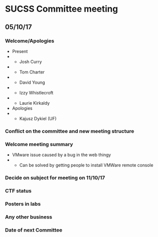 # SUCSS Committee meeting
## 05/10/17

### Welcome/Apologies
* Present
* * Josh Curry
* * Tom Charter
* * David Young
* * Izzy Whistlecroft
* * Laurie Kirkaldy
* Apologies
* * Kajusz Dykiel (UF)

### Conflict on the committee and new meeting structure

### Welcome meeting summary
* VMware issue caused by a bug in the web thingy
* * Can be solved by getting people to install VMWare remote console

### Decide on subject for meeting on 11/10/17

### CTF status

### Posters in labs

### Any other business

### Date of next Committee
